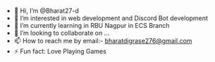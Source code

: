 - 👋 Hi, I’m @Bharat27-d
- 👀 I’m interested in web development and Discord Bot development
- 🌱 I’m currently learning in RBU Nagpur in ECS Branch
- 💞️ I’m looking to collaborate on ...
- 📫 How to reach me by email:- bharatdigrase276@gmail.com
- ⚡ Fun fact: Love Playing Games

<!---
Bharat27-d/Bharat27-d is a ✨ special ✨ repository because its `README.md` (this file) appears on your GitHub profile.
You can click the Preview link to take a look at your changes.
--->
